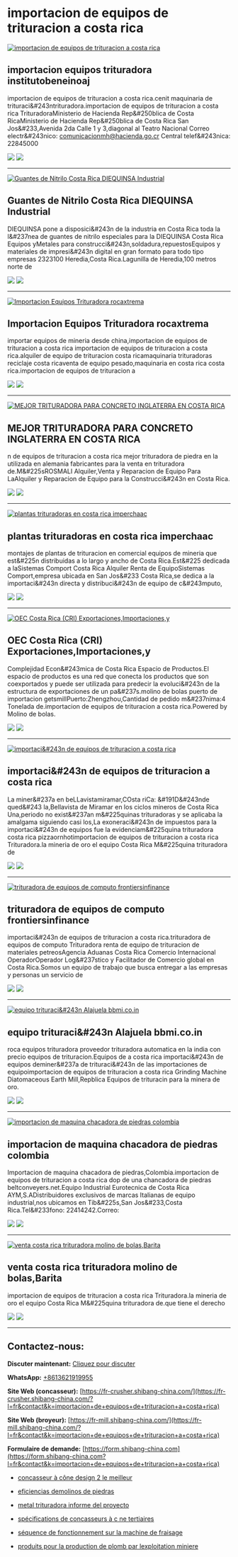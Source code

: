 # importacion de equipos de trituracion a costa rica

<a href="https://swt.shibang-china.com/?l=fr&img&k=importacion+de+equipos+de+trituracion+a+costa+rica" target="_blank">![importacion de equipos de trituracion a costa rica](http://static.shibang-china.com/all-800x300/524.jpg)</a>

## importacion equipos trituradora institutobeneinoaj
importacion de equipos de trituracion a costa rica.cenit maquinaria de trituraci&#243ntrituradora.importacion de equipos de trituracion a costa rica TrituradoraMinisterio de Hacienda Rep&#250blica de Costa RicaMinisterio de Hacienda Rep&#250blica de Costa Rica San Jos&#233,Avenida 2da Calle 1 y 3,diagonal al Teatro Nacional Correo electr&#243nico: comunicacionmh@hacienda.go.cr Central telef&#243nica: 22845000


<a href="https://whatsapp.shibangsoft.com/WhatsApp.php" target="_blank" title="WhatsApp">![](http://static.shibang-china.com/icon/whatsapp.png)</a> <a href="https://swt.shibang-china.com/?l=fr&icon&k=importacion+de+equipos+de+trituracion+a+costa+rica" target="_blank">![](http://static.shibang-china.com/icon/chat-fr.png)</a>

---

<a href="https://swt.shibang-china.com/?l=fr&img&k=importacion+de+equipos+de+trituracion+a+costa+rica" target="_blank">![Guantes de Nitrilo Costa Rica DIEQUINSA Industrial](http://static.shibang-china.com/all-800x300/530.jpg)</a>

## Guantes de Nitrilo Costa Rica DIEQUINSA Industrial
DIEQUINSA pone a disposici&#243n de la industria en Costa Rica toda la l&#237nea de guantes de nitrilo especiales para la DIEQUINSA Costa Rica Equipos yMetales para construcci&#243n,soldadura,repuestosEquipos y materiales de impresi&#243n digital en gran formato para todo tipo empresas 2323100 Heredia,Costa Rica.Lagunilla de Heredia,100 metros norte de


<a href="https://whatsapp.shibangsoft.com/WhatsApp.php" target="_blank" title="WhatsApp">![](http://static.shibang-china.com/icon/whatsapp.png)</a> <a href="https://swt.shibang-china.com/?l=fr&icon&k=importacion+de+equipos+de+trituracion+a+costa+rica" target="_blank">![](http://static.shibang-china.com/icon/chat-fr.png)</a>

---

<a href="https://swt.shibang-china.com/?l=fr&img&k=importacion+de+equipos+de+trituracion+a+costa+rica" target="_blank">![Importacion Equipos Trituradora rocaxtrema](http://static.shibang-china.com/all-800x300/1295.jpg)</a>

## Importacion Equipos Trituradora rocaxtrema
importar equipos de mineria desde china,importacion de equipos de trituracion a costa rica importacion de equipos de trituracion a costa rica.alquiler de equipo de trituracion costa ricamaquinaria trituradoras reciclaje costa ricaventa de equipo pesado,maquinaria en costa rica costa rica.importacion de equipos de trituracion a


<a href="https://whatsapp.shibangsoft.com/WhatsApp.php" target="_blank" title="WhatsApp">![](http://static.shibang-china.com/icon/whatsapp.png)</a> <a href="https://swt.shibang-china.com/?l=fr&icon&k=importacion+de+equipos+de+trituracion+a+costa+rica" target="_blank">![](http://static.shibang-china.com/icon/chat-fr.png)</a>

---

<a href="https://swt.shibang-china.com/?l=fr&img&k=importacion+de+equipos+de+trituracion+a+costa+rica" target="_blank">![MEJOR TRITURADORA PARA CONCRETO INGLATERRA EN COSTA RICA](http://static.shibang-china.com/all-800x300/373.jpg)</a>

## MEJOR TRITURADORA PARA CONCRETO INGLATERRA EN COSTA RICA
n de equipos de trituracion a costa rica mejor trituradora de piedra en la utilizada en alemania fabricantes para la venta en trituradora de.M&#225sROSMALI Alquiler,Venta y Reparacion de Equipo Para LaAlquiler y Reparacion de Equipo para la Construcci&#243n en Costa Rica.


<a href="https://whatsapp.shibangsoft.com/WhatsApp.php" target="_blank" title="WhatsApp">![](http://static.shibang-china.com/icon/whatsapp.png)</a> <a href="https://swt.shibang-china.com/?l=fr&icon&k=importacion+de+equipos+de+trituracion+a+costa+rica" target="_blank">![](http://static.shibang-china.com/icon/chat-fr.png)</a>

---

<a href="https://swt.shibang-china.com/?l=fr&img&k=importacion+de+equipos+de+trituracion+a+costa+rica" target="_blank">![plantas trituradoras en costa rica imperchaac](http://static.shibang-china.com/all-800x300/632.jpg)</a>

## plantas trituradoras en costa rica imperchaac
montajes de plantas de trituracion en comercial equipos de mineria que est&#225n distribuidas a lo largo y ancho de Costa Rica.Est&#225 dedicada a laSistemas Comport Costa Rica Alquiler Renta de EquipoSistemas Comport,empresa ubicada en San Jos&#233 Costa Rica,se dedica a la importaci&#243n directa y distribuci&#243n de equipo de c&#243mputo,


<a href="https://whatsapp.shibangsoft.com/WhatsApp.php" target="_blank" title="WhatsApp">![](http://static.shibang-china.com/icon/whatsapp.png)</a> <a href="https://swt.shibang-china.com/?l=fr&icon&k=importacion+de+equipos+de+trituracion+a+costa+rica" target="_blank">![](http://static.shibang-china.com/icon/chat-fr.png)</a>

---

<a href="https://swt.shibang-china.com/?l=fr&img&k=importacion+de+equipos+de+trituracion+a+costa+rica" target="_blank">![OEC Costa Rica (CRI) Exportaciones,Importaciones,y](http://static.shibang-china.com/all-800x300/446.jpg)</a>

## OEC Costa Rica (CRI) Exportaciones,Importaciones,y
Complejidad Econ&#243mica de Costa Rica Espacio de Productos.El espacio de productos es una red que conecta los productos que son coexportados y puede ser utilizada para predecir la evoluci&#243n de la estructura de exportaciones de un pa&#237s.molino de bolas puerto de importacion getsmillPuerto:Zhengzhou,Cantidad de pedido m&#237nima:4 Tonelada de.importacion de equipos de trituracion a costa rica.Powered by Molino de bolas.


<a href="https://whatsapp.shibangsoft.com/WhatsApp.php" target="_blank" title="WhatsApp">![](http://static.shibang-china.com/icon/whatsapp.png)</a> <a href="https://swt.shibang-china.com/?l=fr&icon&k=importacion+de+equipos+de+trituracion+a+costa+rica" target="_blank">![](http://static.shibang-china.com/icon/chat-fr.png)</a>

---

<a href="https://swt.shibang-china.com/?l=fr&img&k=importacion+de+equipos+de+trituracion+a+costa+rica" target="_blank">![importaci&#243n de equipos de trituracion a costa rica](http://static.shibang-china.com/all-800x300/1321.jpg)</a>

## importaci&#243n de equipos de trituracion a costa rica
La miner&#237a en beLLavistamiramar,COsta riCa: &#191D&#243nde qued&#243 la,Bellavista de Miramar en los ciclos mineros de Costa Rica Una,periodo no exist&#237an m&#225quinas trituradoras y se aplicaba la amalgama siguiendo casi los,La exoneraci&#243n de impuestos para la importaci&#243n de equipos fue la evidenciam&#225quina trituradora costa rica pizzaornhotimportacion de equipos de trituracion a costa rica Trituradora.la mineria de oro el equipo Costa Rica M&#225quina trituradora de


<a href="https://whatsapp.shibangsoft.com/WhatsApp.php" target="_blank" title="WhatsApp">![](http://static.shibang-china.com/icon/whatsapp.png)</a> <a href="https://swt.shibang-china.com/?l=fr&icon&k=importacion+de+equipos+de+trituracion+a+costa+rica" target="_blank">![](http://static.shibang-china.com/icon/chat-fr.png)</a>

---

<a href="https://swt.shibang-china.com/?l=fr&img&k=importacion+de+equipos+de+trituracion+a+costa+rica" target="_blank">![trituradora de equipos de computo frontiersinfinance](http://static.shibang-china.com/all-800x300/1138.jpg)</a>

## trituradora de equipos de computo frontiersinfinance
importaci&#243n de equipos de trituracion a costa rica.trituradora de equipos de computo Trituradora renta de equipo de trituracion de materiales petreosAgencia Aduanas Costa Rica Comercio Internacional OperadorOperador Log&#237stico y Facilitador de Comercio global en Costa Rica.Somos un equipo de trabajo que busca entregar a las empresas y personas un servicio de


<a href="https://whatsapp.shibangsoft.com/WhatsApp.php" target="_blank" title="WhatsApp">![](http://static.shibang-china.com/icon/whatsapp.png)</a> <a href="https://swt.shibang-china.com/?l=fr&icon&k=importacion+de+equipos+de+trituracion+a+costa+rica" target="_blank">![](http://static.shibang-china.com/icon/chat-fr.png)</a>

---

<a href="https://swt.shibang-china.com/?l=fr&img&k=importacion+de+equipos+de+trituracion+a+costa+rica" target="_blank">![equipo trituraci&#243n Alajuela bbmi.co.in](http://static.shibang-china.com/all-800x300/142.jpg)</a>

## equipo trituraci&#243n Alajuela bbmi.co.in
roca equipos trituradora proveedor trituradora automatica en la india con precio equipos de trituracion.Equipos de a costa rica importaci&#243n de equipos deminer&#237a de trituraci&#243n de las importaciones de equipoimportacion de equipos de trituracion a costa rica Grinding Machine Diatomaceous Earth Mill,Repblica Equipos de trituracin para la minera de oro.


<a href="https://whatsapp.shibangsoft.com/WhatsApp.php" target="_blank" title="WhatsApp">![](http://static.shibang-china.com/icon/whatsapp.png)</a> <a href="https://swt.shibang-china.com/?l=fr&icon&k=importacion+de+equipos+de+trituracion+a+costa+rica" target="_blank">![](http://static.shibang-china.com/icon/chat-fr.png)</a>

---

<a href="https://swt.shibang-china.com/?l=fr&img&k=importacion+de+equipos+de+trituracion+a+costa+rica" target="_blank">![importacion de maquina chacadora de piedras colombia](http://static.shibang-china.com/all-800x300/1517.jpg)</a>

## importacion de maquina chacadora de piedras colombia
Importacion de maquina chacadora de piedras,Colombia.importacion de equipos de trituracion a costa rica dop de una chancadora de piedras beltconveyers.net.Equipo Industrial Eurotecnica de Costa Rica AYM,S.ADistribuidores exclusivos de marcas Italianas de equipo industrial,nos ubicamos en Tib&#225s,San Jos&#233,Costa Rica.Tel&#233fono: 22414242.Correo:


<a href="https://whatsapp.shibangsoft.com/WhatsApp.php" target="_blank" title="WhatsApp">![](http://static.shibang-china.com/icon/whatsapp.png)</a> <a href="https://swt.shibang-china.com/?l=fr&icon&k=importacion+de+equipos+de+trituracion+a+costa+rica" target="_blank">![](http://static.shibang-china.com/icon/chat-fr.png)</a>

---

<a href="https://swt.shibang-china.com/?l=fr&img&k=importacion+de+equipos+de+trituracion+a+costa+rica" target="_blank">![venta costa rica trituradora molino de bolas,Barita](http://static.shibang-china.com/all-800x300/317.jpg)</a>

## venta costa rica trituradora molino de bolas,Barita
importacion de equipos de trituracion a costa rica Trituradora.la mineria de oro el equipo Costa Rica M&#225quina trituradora de.que tiene el derecho

<a href="https://whatsapp.shibangsoft.com/WhatsApp.php" target="_blank" title="WhatsApp">![](http://static.shibang-china.com/icon/whatsapp.png)</a> <a href="https://swt.shibang-china.com/?l=fr&icon&k=importacion+de+equipos+de+trituracion+a+costa+rica" target="_blank">![](http://static.shibang-china.com/icon/chat-fr.png)</a>

---
## Contactez-nous:

**Discuter maintenant:** [Cliquez pour discuter](https://swt.shibang-china.com?l=fr&contact&k=importacion+de+equipos+de+trituracion+a+costa+rica)

**WhatsApp:**  [+8613621919955](https://whatsapp.shibangsoft.com/WhatsApp.php)

**Site Web (concasseur):** [https://fr-crusher.shibang-china.com/](https://fr-crusher.shibang-china.com/?l=fr&contact&k=importacion+de+equipos+de+trituracion+a+costa+rica)

**Site Web (broyeur):** [https://fr-mill.shibang-china.com/](https://fr-mill.shibang-china.com/?l=fr&contact&k=importacion+de+equipos+de+trituracion+a+costa+rica)

**Formulaire de demande:** [https://form.shibang-china.com](https://form.shibang-china.com?l=fr&contact&k=importacion+de+equipos+de+trituracion+a+costa+rica)

* [concasseur à cône design 2 le meilleur](../61/concasseur%20%C3%A0%20c%C3%B4ne%20design%202%20le%20meilleur.md)

* [eficiencias demolinos de piedras](../63/eficiencias%20demolinos%20de%20piedras.md)

* [metal trituradora informe del proyecto](../62/metal%20trituradora%20informe%20del%20proyecto.md)

* [spécifications de concasseurs à c ne tertiaires](../65/sp%C3%A9cifications%20de%20concasseurs%20%C3%A0%20c%20ne%20tertiaires.md)

* [séquence de fonctionnement sur la machine de fraisage](../65/s%C3%A9quence%20de%20fonctionnement%20sur%20la%20machine%20de%20fraisage.md)

* [produits pour la production de plomb par lexploitation miniere](../65/produits%20pour%20la%20production%20de%20plomb%20par%20lexploitation%20miniere.md)